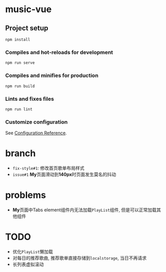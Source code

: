 # music-vue

## Project setup
```
npm install
```

### Compiles and hot-reloads for development
```
npm run serve
```

### Compiles and minifies for production
```
npm run build
```

### Lints and fixes files
```
npm run lint
```

### Customize configuration
See [Configuration Reference](https://cli.vuejs.org/config/).


# branch 
* `fix-style#1`: 修改首页歌单布局样式
* `issue#1` **My**页面滑动到**140px**时页面发生莫名的抖动

# problems
* **My**页面中Tabs element组件内无法加载`PlayList`组件, 但是可以正常加载其他组件

# TODO
* 优化`PlayList`懒加载
* 对每日的推荐歌曲, 推荐歌单直接存储到`localstorage`, 当日不再请求
* 长列表虚拟滚动